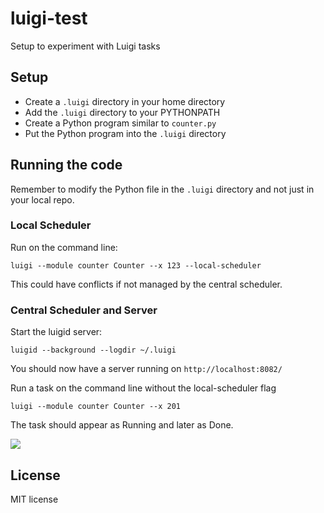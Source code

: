 # luigi-test

Setup to experiment with Luigi tasks

## Setup

* Create a ```.luigi``` directory in your home directory
* Add the ```.luigi``` directory to your PYTHONPATH
* Create a Python program similar to ```counter.py```
* Put the Python program into the ```.luigi``` directory

## Running the code

Remember to modify the Python file in the ```.luigi``` directory and not just in
your local repo.

### Local Scheduler

Run on the command line:

```luigi --module counter Counter --x 123 --local-scheduler```

This could have conflicts if not managed by the central scheduler.

### Central Scheduler and Server

Start the luigid server:

```luigid --background --logdir ~/.luigi```

You should now have a server running on ```http://localhost:8082/```

Run a task on the command line without the local-scheduler flag

```luigi --module counter Counter --x 201```

The task should appear as Running and later as Done.

<img src="http://i.imgur.com/5JmHzAg.png"/>

## License

MIT license
